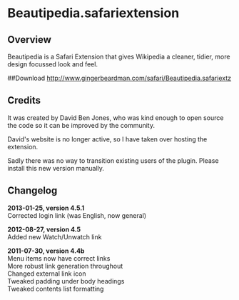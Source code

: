 Beautipedia.safariextension
===========================

## Overview

Beautipedia is a Safari Extension that gives Wikipedia a cleaner, tidier, more design focussed look and feel.

##Download
http://www.gingerbeardman.com/safari/Beautipedia.safariextz

## Credits

It was created by David Ben Jones, who was kind enough to open source the code so it can be improved by the community.

David's website is no longer active, so I have taken over hosting the extension. 

Sadly there was no way to transition existing users of the plugin. Please install this new version manually.

## Changelog

**2013-01-25, version 4.5.1**  
Corrected login link (was English, now general)  

**2012-08-27, version 4.5**  
Added new Watch/Unwatch link  

**2011-07-30, version 4.4b**  
Menu items now have correct links  
More robust link generation throughout  
Changed external link icon  
Tweaked padding under body headings  
Tweaked contents list formatting  
